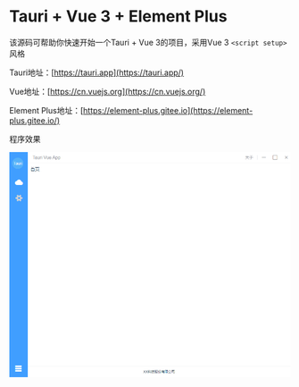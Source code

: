 # Tauri + Vue 3 + Element Plus

该源码可帮助你快速开始一个Tauri + Vue 3的项目，采用Vue 3 `<script setup>`风格

Tauri地址：[https://tauri.app](https://tauri.app/)

Vue地址：[https://cn.vuejs.org](https://cn.vuejs.org/)

Element Plus地址：[https://element-plus.gitee.io](https://element-plus.gitee.io/)

程序效果

![image](src/assets/app.png)